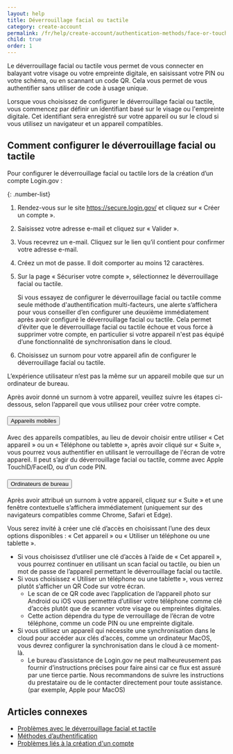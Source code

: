 ```yaml
---
layout: help
title: Déverrouillage facial ou tactile
category: create-account
permalink: /fr/help/create-account/authentication-methods/face-or-touch-unlock/
child: true
order: 1
---
```


Le déverrouillage facial ou tactile vous permet de vous connecter en balayant votre visage ou votre empreinte digitale, en saisissant votre PIN ou votre schéma, ou en scannant un code QR. Cela vous permet de vous authentifier sans utiliser de code à usage unique.

Lorsque vous choisissez de configurer le déverrouillage facial ou tactile, vous commencez par définir un identifiant basé sur le visage ou l'empreinte digitale. Cet identifiant sera enregistré sur votre appareil ou sur le cloud si vous utilisez un navigateur et un appareil compatibles.

## Comment configurer le déverrouillage facial ou tactile

Pour configurer le déverrouillage facial ou tactile lors de la création d’un compte Login.gov :

{: .number-list}

1. Rendez-vous sur le site <https://secure.login.gov/> et cliquez sur « Créer un compte ».
2. Saisissez votre adresse e-mail et cliquez sur « Valider ».
3. Vous recevrez un e-mail. Cliquez sur le lien qu’il contient pour confirmer votre adresse e-mail.
4. Créez un mot de passe. Il doit comporter au moins 12 caractères.
5. Sur la page « Sécuriser votre compte », sélectionnez le déverrouillage facial ou tactile.

   Si vous essayez de configurer le déverrouillage facial ou tactile comme seule méthode d'authentification multi-facteurs, une alerte s’affichera pour vous conseiller d’en configurer une deuxième immédiatement après avoir configuré le déverrouillage facial ou tactile. Cela permet d’éviter que le déverrouillage facial ou tactile échoue et vous force à supprimer votre compte, en particulier si votre appareil n'est pas équipé d’une fonctionnalité de synchronisation dans le cloud.
6. Choisissez un surnom pour votre appareil afin de configurer le déverrouillage facial ou tactile.

L’expérience utilisateur n’est pas la même sur un appareil mobile que sur un ordinateur de bureau.

Après avoir donné un surnom à votre appareil, veuillez suivre les étapes ci-dessous, selon l’appareil que vous utilisez pour créer votre compte.

<div class="usa-accordion usa-accordion--bordered margin-y-4">
  <h4 class="usa-accordion__heading">
    <button
      type="button"
      class="usa-accordion__button"
      aria-expanded="true"
      aria-controls="b-a1"
    >
      Appareils mobiles
    </button>
  </h4>
  <div id="b-a1" class="usa-accordion__content usa-prose">
    <p>
      Avec des appareils compatibles, au lieu de devoir choisir entre utiliser « Cet appareil » ou un « Téléphone ou tablette », après avoir cliqué sur « Suite », vous pourrez vous authentifier en utilisant le verrouillage de l'écran de votre appareil. Il peut s’agir du déverrouillage facial ou tactile, comme avec Apple TouchID/FaceID, ou d’un code PIN.
    </p>
  </div>
</div>

<div class="usa-accordion usa-accordion--bordered margin-y-4">
  <h4 class="usa-accordion__heading">
    <button
      type="button"
      class="usa-accordion__button"
      aria-expanded="true"
      aria-controls="b-a2"
    >
      Ordinateurs de bureau
    </button>
  </h4>
  <div id="b-a2" class="usa-accordion__content usa-prose">
    <p>
      Après avoir attribué un surnom à votre appareil, cliquez sur « Suite » et une fenêtre contextuelle s’affichera immédiatement (uniquement sur des navigateurs compatibles comme Chrome, Safari et Edge).
    </p>
    <p>
      Vous serez invité à créer une clé d’accès en choisissant l’une des deux options disponibles : « Cet appareil » ou « Utiliser un téléphone ou une tablette ».
    </p>
    <ul>
      <li>
        Si vous choisissez d’utiliser une clé d’accès à l’aide de « Cet appareil », vous pourrez continuer en utilisant un scan facial ou tactile, ou bien un mot de passe de l’appareil permettant le déverrouillage facial ou tactile.
      </li>
      <li>
        Si vous choisissez « Utiliser un téléphone ou une tablette », vous verrez plutôt s’afficher un QR Code sur votre écran.
        <ul>
          <li>
            Le scan de ce QR code avec l’application de l’appareil photo sur Android ou iOS vous permettra d’utiliser votre téléphone comme clé d’accès plutôt que de scanner votre visage ou empreintes digitales.
          </li>
          <li>
            Cette action dépendra du type de verrouillage de l’écran de votre téléphone, comme un code PIN ou une empreinte digitale.
          </li>
        </ul>
      </li>
      <li>
        Si vous utilisez un appareil qui nécessite une synchronisation dans le cloud pour accéder aux clés d’accès, comme un ordinateur MacOS, vous devrez configurer la synchronisation dans le cloud à ce moment-là.
        <ul>
          <li>
            Le bureau d’assistance de Login.gov ne peut malheureusement pas fournir d’instructions précises pour faire ainsi car ce flux est assuré par une tierce partie. Nous recommandons de suivre les instructions du prestataire ou de le contacter directement pour toute assistance. (par exemple, Apple pour MacOS)
          </li>
        </ul>
      </li>
    </ul>
  </div>
</div>

## Articles connexes

* [Problèmes avec le déverrouillage facial et tactile](/fr/help/trouble-signing-in/authentication/face-and-touch-unlock/)
* [Méthodes d’authentification](/fr/help/create-account/authentication-methods/)
* [Problèmes liés à la création d'un compte](/fr/help/create-account/issues-creating-an-account/)

